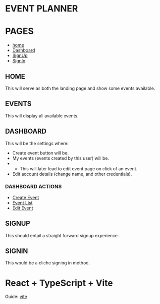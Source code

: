 # EVENT PLANNER

# PAGES
- [home](#home)
- [Dashboard](#dashboard)
- [SignUp](#signup)
- [SignIn](#signin)

## HOME
This will serve as both the landing page and show some events available.

## EVENTS
This will display all available events.

## DASHBOARD
This will be the settings where:
- Create event button will be.
- My events (events created by this user) will be.
- - This will later lead to edit event page on click of an event.
- Edit account details (change name, and other credentials).

### DASHBOARD ACTIONS
- [Create Event](#create-event)
- [Event List](#event-list)
- [Edit Event](#edit-event)

## SIGNUP
This should entail a straight forward signup experience.

## SIGNIN 
This would be a cliche signing in method.


# React + TypeScript + Vite

Guide: [vite](https://vitejs.dev/guide/)
